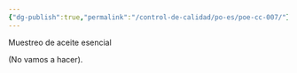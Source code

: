 ```yaml
---
{"dg-publish":true,"permalink":"/control-de-calidad/po-es/poe-cc-007/"}
---
```


Muestreo de aceite esencial

(No vamos a hacer).